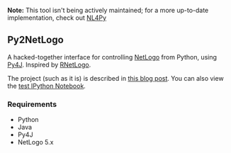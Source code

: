 **Note:** This tool isn't being actively maintained; for a more up-to-date implementation, check out [NL4Py](https://github.com/chathika/NL4Py)

## Py2NetLogo

A hacked-together interface for controlling [NetLogo](https://ccl.northwestern.edu/netlogo/) from Python, using [Py4J](py4j.sourceforge.net/). Inspired by [RNetLogo](http://cran.r-project.org/web/packages/RNetLogo/index.html). 

The project (such as it is) is described in [this blog post](http://davidmasad.com/blog/netlogo-from-python). You can also view the [test IPython Notebook](http://nbviewer.ipython.org/github/dmasad/Py2NetLogo/blob/master/NetLogo%20Connection.ipynb).

### Requirements
* Python
* Java
* Py4J
* NetLogo 5.x


